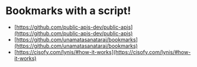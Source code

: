 # Bookmarks with a script!

- [https://github.com/public-apis-dev/public-apis](https://github.com/public-apis-dev/public-apis)
- [https://github.com/unamatasanatarai/bookmarks](https://github.com/unamatasanatarai/bookmarks)
- [https://cisofy.com/lynis/#how-it-works](https://cisofy.com/lynis/#how-it-works)
